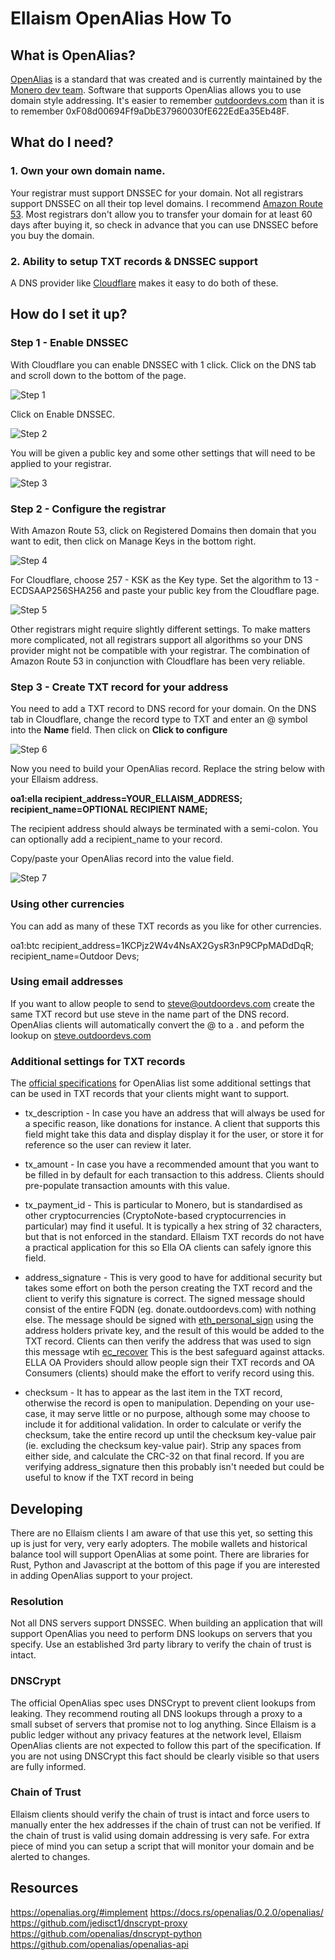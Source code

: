 <!-- TITLE: Ellaism OpenAlias Howto -->
<!-- SUBTITLE: A guide to setting up an OpenAlias DNS record for an Ellaism address -->

# Ellaism OpenAlias How To

## What is OpenAlias?

<a href="https://openalias.org">OpenAlias</a> is a standard that was created and is currently maintained by the <a href="https://forum.getmonero.org/">Monero dev team</a>. Software that supports OpenAlias allows you to use domain style addressing. It's easier to remember <a href="https://outdoordevs.com">outdoordevs.com</a> than it is to remember 0xF08d00694Ff9aDbE37960030fE622EdEa35Eb48F.


## What do I need?

### 1. Own your own domain name. 

Your registrar must support DNSSEC for your domain.  Not all registrars support DNSSEC on all their top level domains.  I recommend <a href="https://aws.amazon.com/route53/">Amazon Route 53</a>. Most registrars don't allow you to transfer your domain for at least 60 days after buying it, so check in advance that you can use DNSSEC before you buy the domain.

### 2. Ability to setup TXT records & DNSSEC support

A DNS provider like <a href="https://www.cloudflare.com/">Cloudflare</a> makes it easy to do both of these. 


## How do I set it up?


### Step 1 - Enable DNSSEC

With Cloudflare you can enable DNSSEC with 1 click. Click on the DNS tab and scroll down to the bottom of the page. 

![Step 1](/uploads/tutorials/step-1.png "Step 1")

Click on Enable DNSSEC.

![Step 2](/uploads/tutorials/step-2.png "Step 2")

You will be given a public key and some other settings that will need to be applied to your registrar.

![Step 3](/uploads/tutorials/step-3.png "Step 3")

### Step 2 - Configure the registrar
 
With Amazon Route 53, click on Registered Domains then domain that you want to edit, then click on Manage Keys in the bottom right.

![Step 4](/uploads/tutorials/step-4.png "Step 4")

For Cloudflare, choose 257 - KSK as the Key type. Set the algorithm to 13 - ECDSAAP256SHA256 and paste your public key from the Cloudflare page. 

![Step 5](/uploads/tutorials/step-5.png "Step 5")

Other registrars might require slightly different settings.  To make matters more complicated, not all registrars support all algorithms so your DNS provider might not be compatible with your registrar.  The combination of Amazon Route 53 in conjunction with Cloudflare has been very reliable.

### Step 3 - Create TXT record for your address

You need to add a TXT record to DNS record for your domain.  On the DNS tab in Cloudflare, change the record type to TXT and enter an @ symbol into the **Name** field.  Then click on **Click to configure**

![Step 6](/uploads/tutorials/step-6.png "Step 6")

Now you need to build your OpenAlias record. Replace the string below with your Ellaism address.

**oa1:ella recipient_address=YOUR_ELLAISM_ADDRESS; recipient_name=OPTIONAL RECIPIENT NAME;**

The recipient address should always be terminated with a semi-colon. You can optionally add a recipient_name to your record.

Copy/paste your OpenAlias record into the value field.

![Step 7](/uploads/tutorials/step-7.png "Step 7")

### Using other currencies

You can add as many of these TXT records as you like for other currencies.

oa1:btc recipient_address=1KCPjz2W4v4NsAX2GysR3nP9CPpMADdDqR; recipient_name=Outdoor Devs;


### Using email addresses

If you want to allow people to send to steve@outdoordevs.com create the same TXT record but use steve in the name part of the DNS record.  OpenAlias clients will automatically convert the @ to a . and peform the lookup on <a href="https://steve.outdoordevs.com">steve.outdoordevs.com</a>


### Additional settings for TXT records

The [official specifications](https://openalias.org/#extend) for OpenAlias list some additional settings that can be used in TXT records that your clients might want to support.

* tx_description - In case you have an address that will always be used for a specific reason, like donations for instance. A client that supports this field might take this data and display display it for the user, or store it for reference so the user can review it later.

* tx_amount - In case you have a recommended amount that you want to be filled in by default for each transaction to this address.  Clients should pre-populate transaction amounts with this value.

* tx_payment_id - This is particular to Monero, but is standardised as other cryptocurrencies (CryptoNote-based cryptocurrencies in particular) may find it useful. It is typically a hex string of 32 characters, but that is not enforced in the standard.  Ellaism TXT records do not have a practical application for this so Ella OA clients can safely ignore this field.

* address_signature - This is very good to have for additional security but takes some effort on both the person creating the TXT record and the client to verify this signature is correct. The signed message should consist of the entire FQDN (eg. donate.outdoordevs.com) with nothing else. The message should be signed with [eth_personal_sign](https://wiki.parity.io/JSONRPC-personal-module#personal_sign) using the address holders private key, and the result of this would be added to the TXT record.  Clients can then verify the address that was used to sign this message wtih [ec_recover](https://wiki.parity.io/JSONRPC-personal-module#personal_ecrecover)  This is the best safeguard against attacks.  ELLA OA Providers should allow people sign their TXT records and OA Consumers (clients) should make the effort to verify record using this.

* checksum - It has to appear as the last item in the TXT record, otherwise the record is open to manipulation. Depending on your use-case, it may serve little or no purpose, although some may choose to include it for additional validation. In order to calculate or verify the checksum, take the entire record up until the checksum key-value pair (ie. excluding the checksum key-value pair). Strip any spaces from either side, and calculate the CRC-32 on that final record.  If you are verifying address_signature then this probably isn't needed but could be useful to know if the TXT record in being 

## Developing

There are no Ellaism clients I am aware of that use this yet, so setting this up is just for very, very early adopters. The mobile wallets and historical balance tool will support OpenAlias at some point. There are libraries for Rust, Python and Javascript at the bottom of this page if you are interested in adding OpenAlias support to your project. 

### Resolution

Not all DNS servers support DNSSEC.  When building an application that will support OpenAlias you need to perform DNS lookups on servers that you specify.  Use an established 3rd party library to verify the chain of trust is intact.

### DNSCrypt

The official OpenAlias spec uses DNSCrypt to prevent client lookups from leaking. They recommend routing all DNS lookups through a proxy to a small subset of servers that promise not to log anything. Since Ellaism is a public ledger without any privacy features at the network level, Ellaism OpenAlias clients are not expected to follow this part of the specification.  If you are not using DNSCrypt this fact should be clearly visible so that users are fully informed.

### Chain of Trust

Ellaism clients should verify the chain of trust is intact and force users to manually enter the hex addresses if the chain of trust can not be verified. If the chain of trust is valid using domain addressing is very safe. For extra piece of mind you can setup a script that will monitor your domain and be alerted to changes.

## Resources

https://openalias.org/#implement
https://docs.rs/openalias/0.2.0/openalias/
https://github.com/jedisct1/dnscrypt-proxy
https://github.com/openalias/dnscrypt-python
https://github.com/openalias/openalias-api


